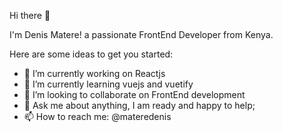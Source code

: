  Hi there 👋

I'm Denis Matere! a passionate FrontEnd Developer from Kenya.

Here are some ideas to get you started:

- 🔭 I’m currently working on Reactjs
- 🌱 I’m currently learning vuejs and vuetify
- 👯 I’m looking to collaborate on FrontEnd development
- 💬 Ask me about anything, I am ready and happy to help;
- 📫 How to reach me: @materedenis
